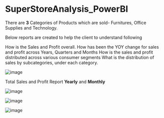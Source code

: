 # SuperStoreAnalysis_PowerBI

There are **3** Categories of Products which are sold- Furnitures, Office Supplies and Technology. 

Below reports are created to help the client to understand following

How is the Sales and Profit overall.
How has been the YOY change for sales and profit across Years, Quarters and Months
How is the sales and profit distributed across various consumer segments
What is the distribution of sales by subcategories, under each category.

![image](https://user-images.githubusercontent.com/38419795/189784282-987b83d0-d7aa-40a4-88d3-3c4b12cf426a.png)

Total Sales and Profit Report **Yearly** and **Monthly**

![image](https://user-images.githubusercontent.com/38419795/190032358-49e4c5cd-2d7e-42dd-a3f0-b6f5d3bbe3c0.png)



![image](https://user-images.githubusercontent.com/38419795/190882802-a97d5bf7-88e5-4a34-a390-3ab529c80943.png)

![image](https://user-images.githubusercontent.com/38419795/190883479-d7988bdd-4c06-4ced-b257-b35fe51660ab.png)

